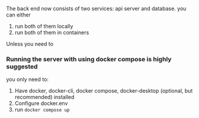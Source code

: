 The back end now consists of two services: api server and database.
you can either

1. run both of them locally
2. run both of them in containers

Unless you need to

### **Running the server with using docker compose is highly suggested**

you only need to:

1. Have docker, docker-cli, docker compose, docker-desktop (optional, but recommended) installed
2. Configure docker.env
3. run `docker compose up`
